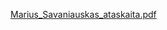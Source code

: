 
[Marius_Savaniauskas_ataskaita.pdf](https://github.com/MariusSavaniauskasKTU/Valgykla/files/13793722/Marius_Savaniauskas_ataskaita.pdf)
